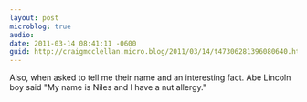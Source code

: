 ```yaml
---
layout: post
microblog: true
audio: 
date: 2011-03-14 08:41:11 -0600
guid: http://craigmcclellan.micro.blog/2011/03/14/t47306281396080640.html
---
```

Also, when asked to tell me their name and an interesting fact. Abe Lincoln boy said "My name is Niles and I have a nut allergy."
